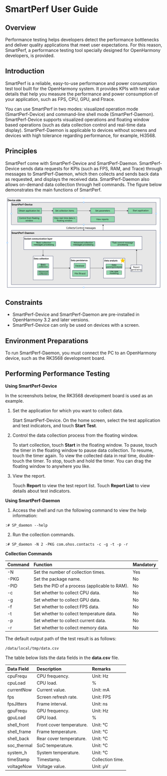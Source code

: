 # SmartPerf User Guide

## Overview

Performance testing helps developers detect the performance bottlenecks and deliver quality applications that meet user expectations. For this reason, SmartPerf, a performance testing tool specially designed for OpenHarmony developers, is provided.

## Introduction

SmartPerf is a reliable, easy-to-use performance and power consumption test tool built for the OpenHarmony system. It provides KPIs with test value details that help you measure the performance and power consumption of your application, such as FPS, CPU, GPU, and Ftrace.

You can use SmartPerf in two modes: visualized operation mode (SmartPerf-Device) and command-line shell mode (SmartPerf-Daemon). SmartPerf-Device supports visualized operations and floating window based operations (such as data collection control and real-time data display). SmartPerf-Daemon is applicable to devices without screens and devices with high tolerance regarding performance, for example, Hi3568.

## Principles

SmartPerf come with SmartPerf-Device and SmartPerf-Daemon. SmartPerf-Device sends data requests for KPIs (such as FPS, RAM, and Trace) through messages to SmartPerf-Daemon, which then collects and sends back data as requested, and displays the received data. SmartPerf-Daemon also allows on-demand data collection through hell commands. The figure below demonstrates the main functions of SmartPerf.

![SmartPerf](figures/SmartPerfStru.png)

## Constraints

- SmartPerf-Device and SmartPerf-Daemon are pre-installed in OpenHarmony 3.2 and later versions.
- SmartPerf-Device can only be used on devices with a screen.

## Environment Preparations

To run SmartPerf-Daemon, you must connect the PC to an OpenHarmony device, such as the RK3568 development board.

## Performing Performance Testing

**Using SmartPerf-Device**

In the screenshots below, the RK3568 development board is used as an example.

1. Set the application for which you want to collect data.

   Start SmartPerf-Device. On the home screen, select the test application and test indicators, and touch **Start Test**.

2. Control the data collection process from the floating window.

   To start collection, touch **Start** in the floating window. To pause, touch the timer in the floating window to pause data collection. To resume, touch the timer again. To view the collected data in real time, double-touch the timer. To stop, touch and hold the timer. You can drag the floating window to anywhere you like.


3. View the report.

   Touch **Report** to view the test report list. Touch **Report List** to view details about test indicators.

**Using SmartPerf-Daemon**

1. Access the shell and run the following command to view the help information:
```
:# SP_daemon --help
```
2. Run the collection commands.
```
:# SP_daemon -N 2 -PKG com.ohos.contacts -c -g -t -p -r
```

**Collection Commands**

| Command  | Function                  |Mandatory|
| :-----| :--------------------- |:-----|
| -N    | Set the number of collection times.            |Yes|
| -PKG  | Set the package name.               | No|
| -PID  | Sets the PID of a process (applicable to RAM).|No|
| -c    | Set whether to collect CPU data.            | No|
| -g    | Set whether to collect GPU data.            |No|
| -f    | Set whether to collect FPS data.            |No|
| -t    | Set whether to collect temperature data.            |No|
| -p    | Set whether to collect current data.            |No|
| -r    | Set whether to collect memory data.            |No|

The default output path of the test result is as follows:
```
/data/local/tmp/data.csv
```

The table below lists the data fields in the **data.csv** file.

| Data Field   | Description            |Remarks|
| :-----| :--------------------- |:-----|
| cpuFrequ     | CPU frequency.       |Unit: Hz|
| cpuLoad      | CPU load.    |%|
| currentNow   | Current value. |Unit: mA|
| fps          | Screen refresh rate.     |Unit: FPS|
| fpsJitters   | Frame interval.   |Unit: ns|
| gpuFrequ     | GPU frequency.        |Unit: Hz|
| gpuLoad      | GPU load.    |%|
| shell_front  | Front cover temperature.         |Unit: °C|
| shell_frame  | Frame temperature.         |Unit: °C|
| shell_back   | Rear cover temperature.         |Unit: °C|
| soc_thermal  | SoC temperature.          |Unit: °C|
| system_h     | System temperature.         |Unit: °C|
| timeStamp    | Timestamp.        |Collection time.|
| voltageNow   | Voltage value.   |Unit: μV|
```

```